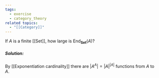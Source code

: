 ```yaml
---
tags:
  - exercise
  - category_theory
related topics:
  - "[[Category]]"
---
```

If $A$ is a finite [[Set]], how large is $\operatorname{End}_\mathbf{Set}(A)$?
##### Solution:
By [[Exponentiation cardinality]] there are $|A^A|=|A|^{|A|}$ functions from $A$ to $A$.